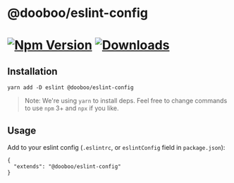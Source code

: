 # @dooboo/eslint-config

[![Npm Version](http://img.shields.io/npm/v/@dooboo/eslint-config.svg?style=flat-square)](https://npmjs.org/package/@dooboo/eslint-config)
[![Downloads](http://img.shields.io/npm/dm/@dooboo/eslint-config.svg?style=flat-square)](https://npmjs.org/package/@dooboo/eslint-config)
=========

## Installation

```
yarn add -D eslint @dooboo/eslint-config
```

> Note: We're using `yarn` to install deps. Feel free to change commands to use `npm` 3+ and `npx` if you like.

## Usage

Add to your eslint config (`.eslintrc`, or `eslintConfig` field in `package.json`):

```
{
  "extends": "@dooboo/eslint-config"
}
```
